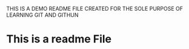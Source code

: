 THIS IS A DEMO README FILE CREATED FOR THE SOLE PURPOSE OF LEARNING GIT AND GITHUN
# This is a readme File
